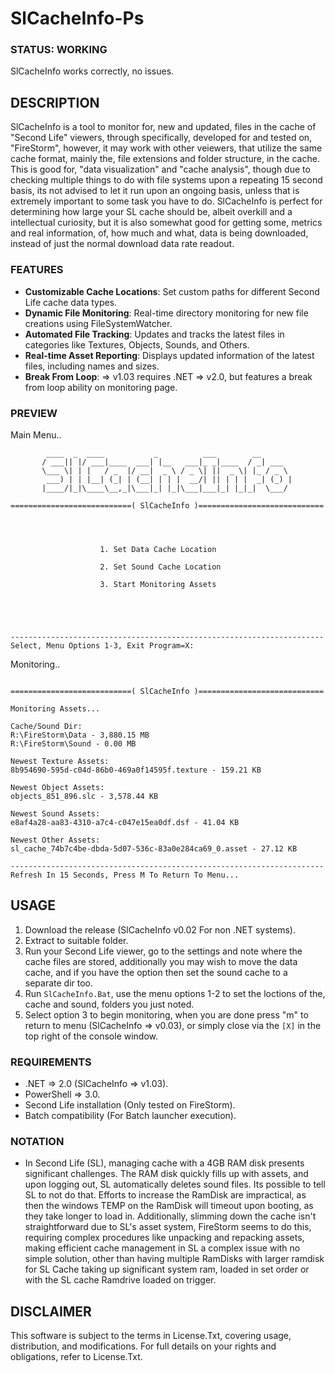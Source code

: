 # SlCacheInfo-Ps

### STATUS: WORKING
SlCacheInfo works correctly, no issues.

## DESCRIPTION
SlCacheInfo is a tool to monitor for, new and updated, files in the cache of "Second Life" viewers, through specifically, developed for and tested on, "FireStorm", however, it may work with other veiewers, that utilize the same cache format, mainly the, file extensions and folder structure, in the cache. This is good for, "data visualization" and "cache analysis", though due to checking multiple things to do with file systems upon a repeating 15 second basis, its not advised to let it run upon an ongoing basis, unless that is extremely important to some task you have to do. SlCacheInfo is perfect for determining how large your SL cache should be, albeit overkill and a intellectual curiosity, but it is also somewhat good for getting some, metrics and real information, of, how much and what, data is being downloaded, instead of just the normal download data rate readout.   

### FEATURES
- **Customizable Cache Locations**: Set custom paths for different Second Life cache data types.
- **Dynamic File Monitoring**: Real-time directory monitoring for new file creations using FileSystemWatcher.
- **Automated File Tracking**: Updates and tracks the latest files in categories like Textures, Objects, Sounds, and Others.
- **Real-time Asset Reporting**: Displays updated information of the latest files, including names and sizes.
- **Break From Loop**: => v1.03 requires .NET => v2.0, but features a break from loop ability on monitoring page.

### PREVIEW
Main Menu..
```
        ____  _  ____           _          ___        __
       / ___|| |/ ___|____  ___| |__   ___|_ _|____  / _| ___
       \___ \| | |   / _  |/ __|  _ \ / _ \| ||  _ \| |_ / _ \
        ___) | | |__| (_| | (__| | | |  __/| || | | |  _| (_) |
       |____/|_|\____\__,_|\___|_| |_|\___|___|_| |_|_|  \___/

===========================( SlCacheInfo )============================




                    1. Set Data Cache Location

                    2. Set Sound Cache Location

                    3. Start Monitoring Assets





----------------------------------------------------------------------
Select, Menu Options 1-3, Exit Program=X:

```
Monitoring..
```

===========================( SlCacheInfo )============================

Monitoring Assets...

Cache/Sound Dir:
R:\FireStorm\Data - 3,880.15 MB
R:\FireStorm\Sound - 0.00 MB

Newest Texture Assets:
8b954690-595d-c04d-86b0-469a0f14595f.texture - 159.21 KB

Newest Object Assets:
objects_851_896.slc - 3,578.44 KB

Newest Sound Assets:
e8af4a28-aa83-4310-a7c4-c047e15ea0df.dsf - 41.04 KB

Newest Other Assets:
sl_cache_74b7c4be-dbda-5d07-536c-83a0e284ca69_0.asset - 27.12 KB

----------------------------------------------------------------------
Refresh In 15 Seconds, Press M To Return To Menu...

```

## USAGE
1. Download the release (SlCacheInfo v0.02 For non .NET systems).
2. Extract to suitable folder.
3. Run your Second Life viewer, go to the settings and note where the cache files are stored, additionally you may wish to move the data cache, and if you have the option then set the sound cache to a separate dir too.
4. Run `SlCacheInfo.Bat`, use the menu options 1-2 to set the loctions of the, cache and sound, folders you just noted.
5. Select option 3 to begin monitoring, when you are done press "m" to return to menu (SlCacheInfo => v0.03), or simply close via the `[X]` in the top right of the console window.

### REQUIREMENTS
- .NET => 2.0 (SlCacheInfo => v1.03).
- PowerShell => 3.0.
- Second Life installation (Only tested on FireStorm).
- Batch compatibility (For Batch launcher execution).

### NOTATION
- In Second Life (SL), managing cache with a 4GB RAM disk presents significant challenges. The RAM disk quickly fills up with assets, and upon logging out, SL automatically deletes sound files. Its possible to tell SL to not do that. Efforts to increase the RamDisk are impractical, as then the windows TEMP on the RamDisk will timeout upon booting, as they take longer to load in. Additionally, slimming down the cache isn't straightforward due to SL's asset system, FireStorm seems to do this, requiring complex procedures like unpacking and repacking assets, making efficient cache management in SL a complex issue with no simple solution, other than having multiple RamDisks with larger ramdisk for SL Cache taking up significant system ram, loaded in set order or with the SL cache Ramdrive loaded on trigger.

## DISCLAIMER
This software is subject to the terms in License.Txt, covering usage, distribution, and modifications. For full details on your rights and obligations, refer to License.Txt.
